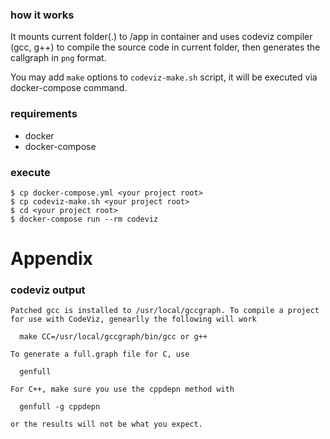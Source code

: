 ### how it works

It mounts current folder(.) to /app in container and uses codeviz compiler (gcc,
g++) to compile the source code in current folder, then generates the callgraph
in `png` format.

You may add `make` options to `codeviz-make.sh` script, it will be executed
via docker-compose command.

### requirements

* docker
* docker-compose

### execute

```
$ cp docker-compose.yml <your project root>
$ cp codeviz-make.sh <your project root>
$ cd <your project root>
$ docker-compose run --rm codeviz
```


# Appendix

### codeviz output

```
Patched gcc is installed to /usr/local/gccgraph. To compile a project
for use with CodeViz, genearlly the following will work

  make CC=/usr/local/gccgraph/bin/gcc or g++

To generate a full.graph file for C, use

  genfull

For C++, make sure you use the cppdepn method with

  genfull -g cppdepn

or the results will not be what you expect.
```
